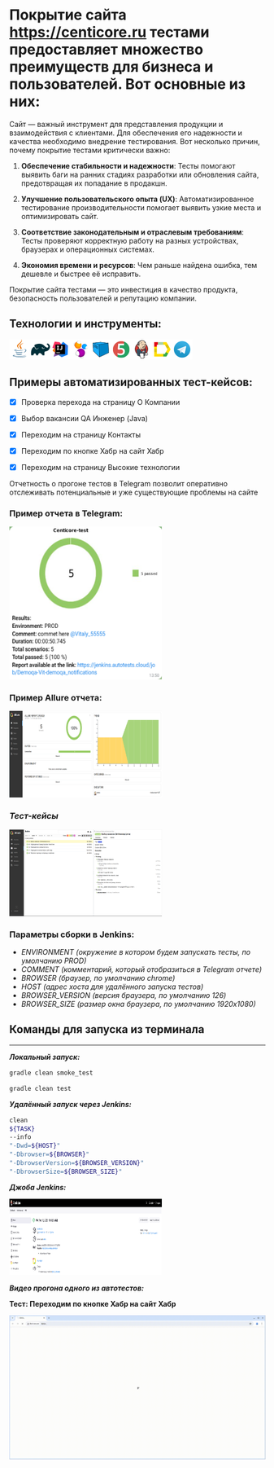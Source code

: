 # Покрытие сайта https://centicore.ru тестами предоставляет множество преимуществ для бизнеса и пользователей. Вот основные из них:

Сайт — важный инструмент для представления продукции и взаимодействия с клиентами. Для обеспечения его надежности и качества необходимо внедрение тестирования.
Вот несколько причин, почему покрытие тестами критически важно:

1. **Обеспечение стабильности и надежности**: Тесты помогают выявить баги на ранних стадиях разработки или обновления сайта, предотвращая их попадание в продакшн.

2. **Улучшение пользовательского опыта (UX)**: Автоматизированное тестирование производительности помогает выявить узкие места и оптимизировать сайт.

3. **Соответствие законодательным и отраслевым требованиям**: Тесты проверяют корректную работу на разных устройствах, браузерах и операционных системах.

4. **Экономия времени и ресурсов**: Чем раньше найдена ошибка, тем дешевле и быстрее её исправить.



Покрытие сайта тестами — это инвестиция в качество продукта, безопасность пользователей и репутацию компании.

## <a name="Технологии и инструменты">**Технологии и инструменты:**</a>


[![Java.png](icons/Java.png)](https://www.java.com)[![Gradle](/icons/Gradle.png)](https://gradle.org)[![IntelliJ IDEA](/icons/Intelij_IDEA.png)](https://www.jetbrains.com/idea)[![Selenide](/icons/Selenide.png)](https://selenide.org)[![Selenoid](/icons/Selenoid.png)](https://aerokube.com/selenoid)[![JUnit 5](/icons/JUnit5.png)](https://junit.org/junit5)[![Jenkins (1).png](icons/Jenkins%20%281%29.png)](https://www.jenkins.io)[![Allure Report](/icons/Allure_Report.png)](https://docs.qameta.io/allure)[![Telegram](/icons/Telegram.png)](https://telegram.org)

## <a name="Примеры автоматизированных тест-кейсов">**Примеры автоматизированных тест-кейсов:**</a>

- [x] Проверка перехода на страницу О Компании
- [x] Выбор вакансии QA Инженер (Java)
- [x] Переходим на страницу Контакты
- [x] Переходим по кнопке Хабр на сайт Хабр
- [x] Переходим на страницу Высокие технологии


Отчетность о прогоне тестов в Telegram позволит оперативно отслеживать потенциальные и уже существующие проблемы на сайте

### **Пример отчета в Telegram:**

<img src="/images/allure%20report%20telegram.PNG" width="300" height="300"> 

### **Пример Allure отчета:**

<img src="/images/allure%20report%20Jenkins.PNG" width="300" height="170"> 

### *Тест-кейсы*

<img src="/images/allure%20report%20test%20cases.PNG" width="300" height="170">

### **Параметры сборки в Jenkins:**

- *ENVIRONMENT (окружение в котором будем запускать тесты, по умолчанию PROD)*
- *COMMENT (комментарий, который отобразиться в Telegram отчете)*
- *BROWSER (браузер, по умолчанию chrome)*
- *HOST (адрес хоста для удалённого запуска тестов)*
- *BROWSER_VERSION (версия браузера, по умолчанию 126)*
- *BROWSER_SIZE (размер окна браузера, по умолчанию 1920x1080)*

<a id="console"></a>
## Команды для запуска из терминала
___
***Локальный запуск:***
```bash  
gradle clean smoke_test
```
```bash  
gradle clean test
```

***Удалённый запуск через Jenkins:***
```bash  
clean 
${TASK} 
--info
"-Dwd=${HOST}" 
"-Dbrowser=${BROWSER}"
"-DbrowserVersion=${BROWSER_VERSION}"
"-DbrowserSize=${BROWSER_SIZE}"
```

***Джоба Jenkins:***

<img src="/images/Jenkins.PNG" width="300" height="150"> 

***Видео прогона одного из автотестов:***

**Тест: Переходим по кнопке Хабр на сайт Хабр**

![animation.gif](animation/animation.gif)

